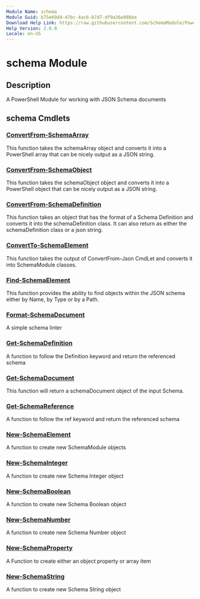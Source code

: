 ```yaml
---
Module Name: schema
Module Guid: b75e69d4-47bc-4ac6-b7d7-df9a36e08bbe
Download Help Link: https://raw.githubusercontent.com/SchemaModule/PowerShell/master/cabs/
Help Version: 2.0.0
Locale: en-US
---
```


# schema Module

## Description

A PowerShell Module for working with JSON Schema documents

## schema Cmdlets

### [ConvertFrom-SchemaArray](ConvertFrom-SchemaArray.md)

This function takes the schemaArray object and converts it into a PowerShell array
that can be nicely output as a JSON string.

### [ConvertFrom-SchemaObject](ConvertFrom-SchemaObject.md)

This function takes the schemaObject object and converts it into a PowerShell object
that can be nicely output as a JSON string.

### [ConvertFrom-SchemaDefinition](ConvertFrom-SchemaDefinition.md)

This function takes an object that has the format of a Schema Definition and
converts it into the schemaDefinition class. It can also return as either the
schemaDefinition class or a json string.

### [ConvertTo-SchemaElement](ConvertTo-SchemaElement.md)

This function takes the output of ConvertFrom-Json CmdLet and converts it into
SchemaModule classes.

### [Find-SchemaElement](Find-SchemaElement.md)

This function provides the ability to find objects within the JSON schema either
by Name, by Type or by a Path.

### [Format-SchemaDocument](Format-SchemaDocument.md)

A simple schema linter

### [Get-SchemaDefinition](Get-SchemaDefinition.md)

A function to follow the Definition keyword and return the referenced schema

### [Get-SchemaDocument](Get-SchemaDocument.md)

This function will return a schemaDocument object of the input Schema.

### [Get-SchemaReference](Get-SchemaReference.md)

A function to follow the ref keyword and return the referenced schema

### [New-SchemaElement](New-SchemaElement.md)

A function to create new SchemaModule objects

### [New-SchemaInteger](New-SchemaInteger.md)

A function to create new Schema Integer object

### [New-SchemaBoolean](New-SchemaBoolean.md)

A function to create new Schema Boolean object

### [New-SchemaNumber](New-SchemaNumber.md)

A function to create new Schema Number object

### [New-SchemaProperty](New-SchemaProperty.md)

A Function to create either an object property or array item

### [New-SchemaString](New-SchemaString.md)

A function to create new Schema String object
